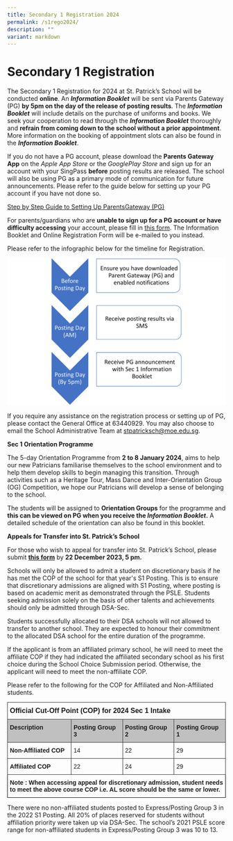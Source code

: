 ```yaml
---
title: Secondary 1 Registration 2024
permalink: /s1rego2024/
description: ""
variant: markdown
---
```

# Secondary 1 Registration


The Secondary 1 Registration for 2024 at St. Patrick’s School will be conducted **online**. An **_Information Booklet_** will be sent via Parents Gateway (PG) **by 5pm on the day of the release of posting results**. The **_Information Booklet_** will include details on the purchase of uniforms and books. We seek your cooperation to read through the **_Information Booklet_** thoroughly and **refrain from coming down to the school without a prior appointment**. More information on the booking of appointment slots can also be found in the **_Information Booklet_**.


If you do not have a PG account, please download the **Parents Gateway App** on the _Apple App Store_ or the _GooglePlay Store_ and sign up for an account with your SingPass **before** posting results are released. The school will also be using PG as a primary mode of communication for future announcements. Please refer to the guide below for setting up your PG account if you have not done so.

[Step by Step Guide to Setting Up ParentsGateway (PG)](https://drive.google.com/file/d/19xyg6XwqnkFEUP-0aDsLW7V61DqyrJfn/view?usp=share_link)


For parents/guardians who are **unable to sign up for a PG account or have difficulty accessing** your account, please fill in [this form](https://form.gov.sg/652376b2bbec81001300f4c6). The Information Booklet and Online Registration Form will be e-mailed to you instead.


Please refer to the infographic below for the timeline for Registration.

![](/images/2024/Sec1_registration_fc.png)

If you require any assistance on the registration process or setting up of PG, please contact the General Office at 63440929. You may also choose to email the School Administrative Team at [stpatricksch@moe.edu.sg](mailto:stpatricksch@moe.edu.sg).

**Sec 1 Orientation Programme**

The 5-day Orientation Programme from **2 to 8 January 2024**, aims to help our new Patricians familiarise themselves to the school environment and to help them develop skills to begin managing this transition. Through activities such as a Heritage Tour, Mass Dance and Inter-Orientation Group (OG) Competition, we hope our Patricians will develop a sense of belonging to the school.

The students will be assigned to **Orientation Groups** for the programme and **this can be viewed on PG when you receive the _Information Booklet_.** A detailed schedule of the orientation can also be found in this booklet.

**Appeals for Transfer into St. Patrick’s School**

For those who wish to appeal for transfer into St. Patrick’s School, please submit [**this form**](https://form.gov.sg/652377b7074ea80012e2cbb0) by **22 December 2023, 5 pm.**&nbsp;

Schools will only be allowed to admit a student on discretionary basis if he has met the COP of the school for that year's S1 Posting. This is to ensure that discretionary admissions are aligned with S1 Posting, where posting is based on academic merit as demonstrated through the PSLE. Students seeking admission solely on the basis of other talents and achievements should only be admitted through DSA-Sec.

Students successfully allocated to their DSA schools will not allowed to transfer to another school. They are expected to honour their commitment to the allocated DSA school for the entire duration of the programme.

If the applicant is from an affiliated primary school, he will need to meet the affiliate COP if they had indicated the affiliated secondary school as his first choice during the School Choice Submission period. Otherwise, the applicant will need to meet the non-affiliate COP.

Please refer to the following for the COP for Affiliated and Non-Affiliated students.

<style type="text/css">
.tg  {border-collapse:collapse;border-spacing:0;}
.tg td{border-color:black;border-style:solid;border-width:1px;font-family:Arial, sans-serif;font-size:14px;
  overflow:hidden;padding:10px 5px;word-break:normal;}
.tg th{border-color:black;border-style:solid;border-width:1px;font-family:Arial, sans-serif;font-size:14px;
  font-weight:normal;overflow:hidden;padding:10px 5px;word-break:normal;}
.tg .tg-t671{border-color:#333333;font-size:medium;font-weight:bold;text-align:left;vertical-align:top}
.tg .tg-1wig{font-weight:bold;text-align:left;vertical-align:top}
.tg .tg-j2qn{background-color:#c0c0c0;border-color:#333333;font-weight:bold;text-align:left;vertical-align:top}
.tg .tg-sn4r{border-color:#333333;font-weight:bold;text-align:left;vertical-align:top}
.tg .tg-de2y{border-color:#333333;text-align:left;vertical-align:top}
</style>
<table class="tg">
<thead>
  <tr>
    <th colspan="4" class="tg-t671">Official Cut-Off Point (COP) for 2024 Sec 1 Intake</th>
  </tr>
</thead>
<tbody>
  <tr>
    <td class="tg-j2qn">Description</td>
    <td class="tg-j2qn">Posting Group 3</td>
    <td class="tg-j2qn">Posting Group 2</td>
    <td class="tg-j2qn">Posting Group 1</td>
  </tr>
  <tr>
    <td class="tg-sn4r">Non-Affiliated COP</td>
    <td class="tg-de2y">14</td>
    <td class="tg-de2y">22</td>
    <td class="tg-de2y">29</td>
  </tr>
  <tr>
    <td class="tg-sn4r">Affiliated COP</td>
    <td class="tg-de2y">22</td>
    <td class="tg-de2y">24</td>
    <td class="tg-de2y">29</td>
  </tr>
  <tr>
    <td colspan="4" class="tg-1wig">Note : When accessing appeal for discretionary admission, student needs to meet the above course COP i.e. AL score should be the same or lower.</td>
  </tr>
</tbody>
</table>

There were no non-affiliated students posted to Express/Posting Group 3 in the 2022 S1 Posting. All 20% of places reserved for students without affiliation priority were taken up via DSA-Sec. The school’s 2021 PSLE score range for non-affiliated students in Express/Posting Group 3 was 10 to 13.